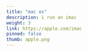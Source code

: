 ```yaml
---
title: "mac os"
description: i run an imac
weight: 3
link: https://apple.com/imac
pinned: false
thumb: apple.png
---
```



